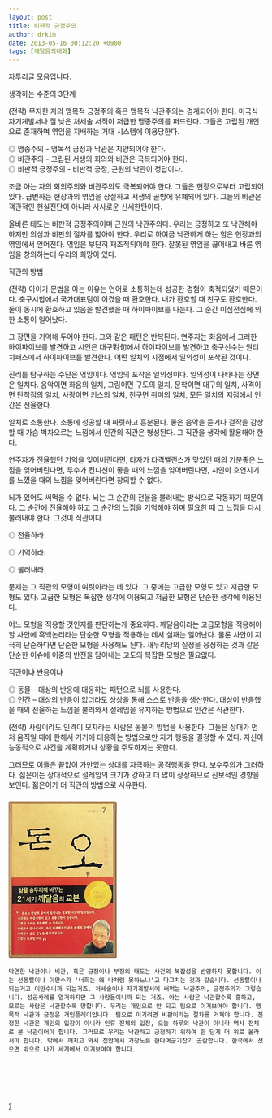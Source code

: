 ```yaml
---
layout: post
title: 비판적 긍정주의
author: drkim
date: 2013-05-16 00:12:20 +0900
tags: [깨달음의대화]
---
```


  


자투리글 모음입니다. 


  


생각하는 수준의 3단계 


  


(전략) 무지한 자의 맹목적 긍정주의 혹은 맹목적 낙관주의는 경계되어야 한다. 미국식 자기계발서나 질 낮은 처세술 서적이 저급한 맹종주의를 퍼뜨린다. 그들은 고립된 개인으로 존재하며 엮임을 지배하는 거대 시스템에 이용당한다. 



◎ 맹종주의 - 맹목적 긍정과 낙관은 지양되어야 한다.    
◎ 비관주의 - 고립된 서생의 회의와 비관은 극복되어야 한다.    
◎ 비판적 긍정주의 - 비판적 긍정, 근원의 낙관이 정답이다. 


  


조금 아는 자의 회의주의와 비관주의도 극복되어야 한다. 그들은 현장으로부터 고립되어 있다. 급변하는 현장과의 엮임을 상실하고 서생의 골방에 유폐되어 있다. 그들의 비관은 객관적인 현실진단이 아니라 사사로운 신세한탄이다. 


  


올바른 태도는 비판적 긍정주의이며 근원의 낙관주의다. 우리는 긍정하고 또 낙관해야 하지만 의심과 비판의 절차를 밟아야 한다. 우리로 하여금 낙관하게 하는 힘은 현장과의 엮임에서 얻어진다. 엮임은 부단히 재조직되어야 한다. 잘못된 엮임을 끊어내고 바른 엮임을 창의하는데 우리의 희망이 있다. 


  


직관의 방법 


  


(전략) 아이가 문법을 아는 이유는 언어로 소통하는데 성공한 경험이 축적되었기 때문이다. 축구시합에서 국가대표팀이 이겼을 때 환호한다. 내가 환호할 때 친구도 환호한다. 둘이 동시에 환호하고 있음을 발견했을 때 하이파이브를 나눈다. 그 순간 이심전심에 의한 소통이 일어났다. 


  


그 장면을 기억해 두어야 한다. 그와 같은 패턴은 반복된다. 연주자는 화음에서 그러한 하이파이브를 발견하고 시인은 대구對句에서 하이파이브를 발견하고 축구선수는 원터치패스에서 하이파이브를 발견한다. 어떤 일치의 지점에서 일의성이 포착된 것이다. 


  


진리를 탐구하는 수단은 엮임이다. 엮임의 포착은 일의성이다. 일의성이 나타나는 장면은 일치다. 음악이면 화음의 일치, 그림이면 구도의 일치, 문학이면 대구의 일치, 사격이면 탄착점의 일치, 사랑이면 키스의 일치, 친구면 취미의 일치, 모든 일치의 지점에서 인간은 전율한다. 


  


일치로 소통한다. 소통에 성공할 때 짜릿하고 흥분된다. 좋은 음악을 듣거나 걸작을 감상할 때 가슴 벅차오르는 느낌에서 인간의 직관은 형성된다. 그 직관을 생각에 활용해야 한다. 


  


연주자가 전율했던 기억을 잊어버린다면, 타자가 타격밸런스가 맞았던 때의 기분좋은 느낌을 잊어버린다면, 투수가 컨디션이 좋을 때의 느낌을 잊어버린다면, 시인이 호연지기를 느꼈을 때의 느낌을 잊어버린다면 창의할 수 없다. 


  


뇌가 있어도 써먹을 수 없다. 뇌는 그 순간의 전율을 불러내는 방식으로 작동하기 때문이다. 그 순간에 전율해야 하고 그 순간의 느낌을 기억해야 하며 필요한 때 그 느낌을 다시 불러내야 한다. 그것이 직관이다. 


  


◎ 전율하라. 

◎ 기억하라. 

◎ 불러내라. 


  


문제는 그 직관의 모형이 여럿이라는 데 있다. 그 중에는 고급한 모형도 있고 저급한 모형도 있다. 고급한 모형은 복잡한 생각에 이용되고 저급한 모형은 단순한 생각에 이용된다. 


  


어느 모형을 적용할 것인지를 판단하는게 중요하다. 깨달음이라는 고급모형을 적용해야 할 사안에 흑백논리라는 단순한 모형을 적용하는 데서 실패는 일어난다. 물론 사안이 지극히 단순하다면 단순한 모형을 사용해도 된다. 새누리당의 실정을 응징하는 것과 같은 단순한 이슈에 이중의 반전을 담아내는 고도의 복잡한 모형은 필요없다. 


  


직관이냐 반응이냐



◎ 동물 – 대상의 반응에 대응하는 패턴으로 뇌를 사용한다.    
◎ 인간 – 대상의 반응이 없더라도 상상을 통해 스스로 반응을 생산한다. 대상이 반응했을 때의 전율하는 느낌을 불러와서 설레임을 유지하는 방법으로 인간은 직관한다. 


  


(전략) 사람이라도 인격이 모자라는 사람은 동물의 방법을 사용한다. 그들은 상대가 먼저 움직일 때에 한해서 거기에 대응하는 방법으로만 자기 행동을 결정할 수 있다. 자신이 능동적으로 사건을 계획하거나 상황을 주도하지는 못한다. 


  


그러므로 이들은 끝없이 가만있는 상대를 자극하는 공격행동을 한다. 보수주의가 그러하다. 젊은이는 상대적으로 설레임의 크기가 강하고 더 많이 상상하므로 진보적인 경향을 보인다. 젊은이가 더 직관의 방법으로 사유한다. 


  




 ###


  





  ![](/files/attach/images/198/727/315/55.JPG) 
  
  
  
  
  
    막연한 낙관이나 비관, 혹은 긍정이나 부정의 태도는 사건의 복잡성을 반영하지 못합니다. 이는 선동렬이나 이만수가 '너희는 왜 나처럼 못하느냐'고 다그치는 것과 같습니다. 선동렬이나 되는거고 이만수니까 되는거죠. 처세술이나 자기계발서에 써먹는 낙관주의, 긍정주의가 그렇습니다. 성공사례를 열거하지만 그 사람들이니까 되는 거죠. 아는 사람은 낙관할수록 흥하고, 모르는 사람은 낙관할수록 망합니다. 우리는 개인으로 안 되고 팀으로 이겨보여야 합니다. 맹목적 낙관과 긍정은 개인플레이입니다. 팀으로 이기려면 비판이라는 절차를 거쳐야 합니다. 진정한 낙관은 개인의 입장이 아니라 인류 전체의 입장, 오늘 하루의 낙관이 아니라 역사 전체로 본 낙관이어야 합니다. 그러므로 우리는 낙관하고 긍정하기 위하여 한 단계 더 위로 올라서야 합니다. 밖에서 깨지고 와서 집안에서 가장노릇 한다며군기잡기 곤란합니다. 한국에서 졌으면 밖으로 나가 세계에서 이겨보여야 합니다.
  
  
  
  
  
  
    ∑ 
  
  
  
  
  
  
  
  
  
  
  
  
  
  
  
  
  
  
  
  
  
  
  
  
  
  
  
  
  
  
  
  
  
